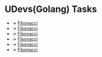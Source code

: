 # UDevs(Golang) Tasks


- -> [Fibonacci](./fib)
- -> [Fibonacci](./fib2)
- -> [Fibonacci](./fizz)
- -> [Fibonacci](./hasduplicate)
- -> [Fibonacci](./oddeven)
- -> [Fibonacci](./palendrom)
<!-- - [ReactJS](./ReactJS/readme.md) -->
